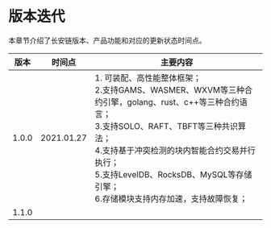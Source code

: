 # 版本迭代

本章节介绍了长安链版本、产品功能和对应的更新状态时间点。

| 版本                  | 时间点       | 主要内容                   |
| -------------------- | -------- | -------------------- |
| 1.0.0                  | 2021.01.27     | 1. 可装配、高性能整体框架；<br>2.支持GAMS、WASMER、WXVM等三种合约引擎，golang、rust、c++等三种合约语言；<br>3.支持SOLO、RAFT、TBFT等三种共识算法；<br>4.支持基于冲突检测的块内智能合约交易并行执行；<br>5.支持LevelDB、RocksDB、MySQL等存储引擎；<br>6.存储模块支持内存加速，支持故障恢复；     |
| 1.1.0 |  |  |